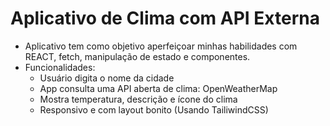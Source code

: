 # Aplicativo de Clima com API Externa

- Aplicativo tem como objetivo aperfeiçoar minhas habilidades com REACT, fetch, manipulação de estado e componentes.
- Funcionalidades:
  - Usuário digita o nome da cidade
  - App consulta uma API aberta de clima: OpenWeatherMap
  - Mostra temperatura, descrição e ícone do clima
  - Responsivo e com layout bonito (Usando TailiwindCSS) 
